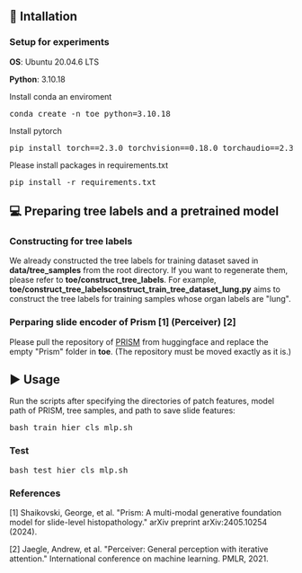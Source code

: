 ## 🚀 Intallation

### Setup for experiments

**OS**: Ubuntu 20.04.6 LTS

**Python**: 3.10.18

Install conda an enviroment
<pre>
conda create -n toe python=3.10.18
</pre>

Install pytorch
<pre>
pip install torch==2.3.0 torchvision==0.18.0 torchaudio==2.3.0 --index-url https://download.pytorch.org/whl/cu121
</pre>

Please install packages in requirements.txt
<pre>
pip install -r requirements.txt
</pre>


## 💻 Preparing tree labels and a pretrained model

### Constructing for tree labels
We already constructed the tree labels for training dataset saved in **data/tree_samples** from the root directory. If you want to regenerate them, please refer to **toe/construct_tree_labels**. For example, **toe/construct_tree_labelsconstruct_train_tree_dataset_lung.py** aims to construct the tree labels for training samples whose organ labels are "lung".

### Perparing slide encoder of Prism [1] (Perceiver) [2] 
Please pull the repository of [PRISM](https://huggingface.co/paige-ai/Prism) from huggingface and replace the empty "Prism" folder in **toe**. (The repository must be moved exactly as it is.)




## ▶️ Usage

Run the scripts after specifying the directories of patch features, model path of PRISM, tree samples, and path to save slide features:

<pre>
bash train_hier_cls_mlp.sh
</pre>


### Test
<pre>
bash test_hier_cls_mlp.sh
</pre>



### References
[1] Shaikovski, George, et al. "Prism: A multi-modal generative foundation model for slide-level histopathology." arXiv preprint arXiv:2405.10254 (2024).

[2] Jaegle, Andrew, et al. "Perceiver: General perception with iterative attention." International conference on machine learning. PMLR, 2021.